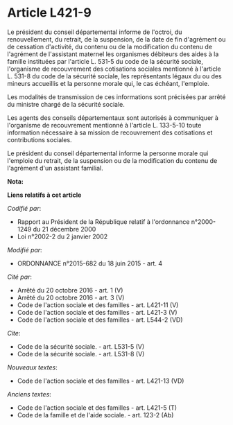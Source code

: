 # Article L421-9

Le président du conseil départemental informe de l'octroi, du renouvellement, du retrait, de la suspension, de la date de fin
d'agrément ou de cessation d'activité, du contenu ou de la modification du contenu de l'agrément de l'assistant maternel les
organismes débiteurs des aides à la famille instituées par l'article L. 531-5 du code de la sécurité sociale, l'organisme de
recouvrement des cotisations sociales mentionné à l'article L. 531-8 du code de la sécurité sociale, les représentants légaux
du ou des mineurs accueillis et la personne morale qui, le cas échéant, l'emploie. 

Les modalités de transmission de ces informations sont précisées par arrêté du ministre chargé de la sécurité sociale. 

Les agents des conseils départementaux sont autorisés à communiquer à l'organisme de recouvrement mentionné à l'article L.
133-5-10 toute information nécessaire à sa mission de recouvrement des cotisations et contributions sociales. 

Le président du conseil départemental informe la personne morale qui l'emploie du retrait, de la suspension ou de la
modification du contenu de l'agrément d'un assistant familial.

**Nota:**



**Liens relatifs à cet article**

_Codifié par_:

  - Rapport au Président de la République relatif à l'ordonnance n°2000-1249 du 21 décembre 2000
  - Loi n°2002-2 du 2 janvier 2002

_Modifié par_:

  - ORDONNANCE n°2015-682 du 18 juin 2015 - art. 4

_Cité par_:

  - Arrêté du 20 octobre 2016 - art. 1 (V)
  - Arrêté du 20 octobre 2016 - art. 3 (V)
  - Code de l'action sociale et des familles - art. L421-11 (V)
  - Code de l'action sociale et des familles - art. L421-3 (V)
  - Code de l'action sociale et des familles - art. L544-2 (VD)

_Cite_:

  - Code de la sécurité sociale. - art. L531-5 (V)
  - Code de la sécurité sociale. - art. L531-8 (V)

_Nouveaux textes_:

  - Code de l'action sociale et des familles - art. L421-13 (VD)

_Anciens textes_:

  - Code de l'action sociale et des familles - art. L421-5 (T)
  - Code de la famille et de l'aide sociale. - art. 123-2 (Ab)
